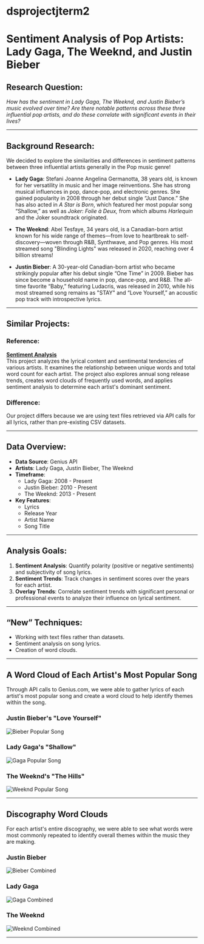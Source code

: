 # dsprojectjterm2

# Sentiment Analysis of Pop Artists: Lady Gaga, The Weeknd, and Justin Bieber

## Research Question:
*How has the sentiment in Lady Gaga, The Weeknd, and Justin Bieber’s music evolved over time? Are there notable patterns across these three influential pop artists, and do these correlate with significant events in their lives?*

---

## Background Research:

We decided to explore the similarities and differences in sentiment patterns between three influential artists generally in the Pop music genre!

- **Lady Gaga**: Stefani Joanne Angelina Germanotta, 38 years old, is known for her versatility in music and her image reinventions. She has strong musical influences in pop, dance-pop, and electronic genres. She gained popularity in 2008 through her debut single “Just Dance.” She has also acted in *A Star is Born*, which featured her most popular song “Shallow,” as well as *Joker: Folie à Deux,* from which albums *Harlequin* and the Joker soundtrack originated.  

- **The Weeknd**: Abel Tesfaye, 34 years old, is a Canadian-born artist known for his wide range of themes—from love to heartbreak to self-discovery—woven through R&B, Synthwave, and Pop genres. His most streamed song "Blinding Lights" was released in 2020, reaching over 4 billion streams!

- **Justin Bieber**: A 30-year-old Canadian-born artist who became strikingly popular after his debut single “One Time” in 2009. Bieber has since become a household name in pop, dance-pop, and R&B. The all-time favorite “Baby,” featuring Ludacris, was released in 2010, while his most streamed song remains as "STAY" and “Love Yourself,” an acoustic pop track with introspective lyrics.  

---

## Similar Projects:

### Reference:
**[Sentiment Analysis](https://www.kaggle.com/code/deepshah16/sentiment-analysis#Importing-Library)**  
This project analyzes the lyrical content and sentimental tendencies of various artists. It examines the relationship between unique words and total word count for each artist. The project also explores annual song release trends, creates word clouds of frequently used words, and applies sentiment analysis to determine each artist's dominant sentiment.  

### Difference:
Our project differs because we are using text files retrieved via API calls for all lyrics, rather than pre-existing CSV datasets.

---

## Data Overview:

- **Data Source**: Genius API  
- **Artists**: Lady Gaga, Justin Bieber, The Weeknd  
- **Timeframe**:  
  - Lady Gaga: 2008 - Present  
  - Justin Bieber: 2010 - Present  
  - The Weeknd: 2013 - Present  
- **Key Features**:  
  - Lyrics  
  - Release Year  
  - Artist Name  
  - Song Title  

---

## Analysis Goals:

1. **Sentiment Analysis**: Quantify polarity (positive or negative sentiments) and subjectivity of song lyrics.  
2. **Sentiment Trends**: Track changes in sentiment scores over the years for each artist.  
3. **Overlay Trends**: Correlate sentiment trends with significant personal or professional events to analyze their influence on lyrical sentiment.  

---

## “New” Techniques:

- Working with text files rather than datasets.  
- Sentiment analysis on song lyrics.  
- Creation of word clouds.  

---

## A Word Cloud of Each Artist's Most Popular Song
Through API calls to Genius.com, we were able to gather lyrics of each artist's most popular song and create a word cloud to help identify themes within the song.

### Justin Bieber's "Love Yourself"
![Bieber Popular Song](https://raw.githubusercontent.com/zwt4pb/dsprojectjterm2/main/bieber%20popular%20song.png)

### Lady Gaga's "Shallow"
![Gaga Popular Song](https://raw.githubusercontent.com/zwt4pb/dsprojectjterm2/main/gaga%20popular%20song.png)

### The Weeknd's "The Hills"
![Weeknd Popular Song](https://raw.githubusercontent.com/zwt4pb/dsprojectjterm2/main/weeknd%20popular%20song.png)

--- 

## Discography Word Clouds
For each artist's entire discography, we were able to see what words were most commonly repeated to identify overall themes within the music they are making. 

### Justin Bieber
![Bieber Combined](https://raw.githubusercontent.com/zwt4pb/dsprojectjterm2/main/bieber%20combined.png)

### Lady Gaga
![Gaga Combined](https://raw.githubusercontent.com/zwt4pb/dsprojectjterm2/main/gaga%20combined.png)

### The Weeknd
![Weeknd Combined](https://raw.githubusercontent.com/zwt4pb/dsprojectjterm2/main/weeknd%20combined.png)

--- 
